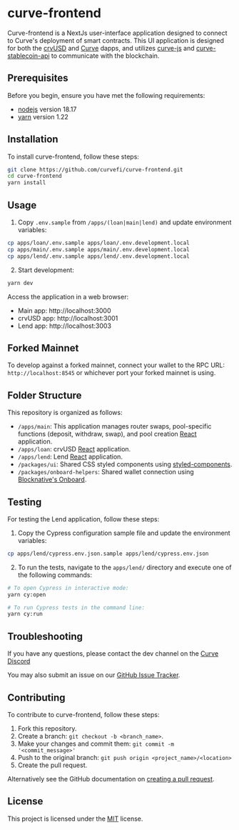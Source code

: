 # curve-frontend

Curve-frontend is a NextJs user-interface application designed to connect to Curve's deployment of smart contracts. This UI application is designed for both the [crvUSD](https://crvusd-curve.fi) and [Curve](https://curve.fi) dapps, and utilizes [curve-js](https://github.com/curvefi/curve-js) and [curve-stablecoin-api](https://github.com/curvefi/curve-stablecoin-js) to communicate with the blockchain.

## Prerequisites

Before you begin, ensure you have met the following requirements:

- [nodejs](https://nodejs.org/) version 18.17
- [yarn](https://yarnpkg.com/) version 1.22

## Installation

To install curve-frontend, follow these steps:

```bash
git clone https://github.com/curvefi/curve-frontend.git
cd curve-frontend
yarn install
```

## Usage

1. Copy `.env.sample` from `/apps/(loan|main|lend)` and update environment variables:

```bash
cp apps/loan/.env.sample apps/loan/.env.development.local
cp apps/main/.env.sample apps/main/.env.development.local
cp apps/lend/.env.sample apps/lend/.env.development.local
```

2. Start development:

```bash
yarn dev
```

Access the application in a web browser:

- Main app: http://localhost:3000
- crvUSD app: http://localhost:3001
- Lend app: http://localhost:3003

## Forked Mainnet

To develop against a forked mainnet, connect your wallet to the RPC URL: `http://localhost:8545` or whichever port your forked mainnet is using.

## Folder Structure

This repository is organized as follows:

- `/apps/main`: This application manages router swaps, pool-specific functions (deposit, withdraw, swap), and pool creation [React](https://react.dev/) application.
- `/apps/loan`: crvUSD [React](https://react.dev/) application.
- `/apps/lend`: Lend [React](https://react.dev/) application.
- `/packages/ui`: Shared CSS styled components using [styled-components](https://styled-components.com/).
- `/packages/onboard-helpers`: Shared wallet connection using [Blocknative's Onboard](https://onboard.blocknative.com/).

## Testing

For testing the Lend application, follow these steps:

1. Copy the Cypress configuration sample file and update the environment variables:

```bash
cp apps/lend/cypress.env.json.sample apps/lend/cypress.env.json
```

2. To run the tests, navigate to the `apps/lend/` directory and execute one of the following commands:

```bash
# To open Cypress in interactive mode:
yarn cy:open

# To run Cypress tests in the command line:
yarn cy:run
```

## Troubleshooting

If you have any questions, please contact the dev channel on the [Curve Discord](https://discord.gg/sGDwYnb6W9)

You may also submit an issue on our [GitHub Issue Tracker](https://github.com/curvefi/curve-frontend/issues).

## Contributing

To contribute to curve-frontend, follow these steps:

1. Fork this repository.
2. Create a branch: `git checkout -b <branch_name>`.
3. Make your changes and commit them: `git commit -m '<commit_message>'`
4. Push to the original branch: `git push origin <project_name>/<location>`
5. Create the pull request.

Alternatively see the GitHub documentation on [creating a pull request](https://help.github.com/en/github/collaborating-with-issues-and-pull-requests/creating-a-pull-request).

## License

This project is licensed under the [MIT](LICENSE) license.
